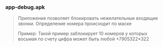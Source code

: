
### app-debug.apk

> Приложение позволяет блокировать нежелательные входящие звонки. 
> Определение номера происходит по маске
> 
> Пример: Такой пример заблокирует 10 номеров у которых восьмая по счету цифра может быть любой
> +7905322*322
